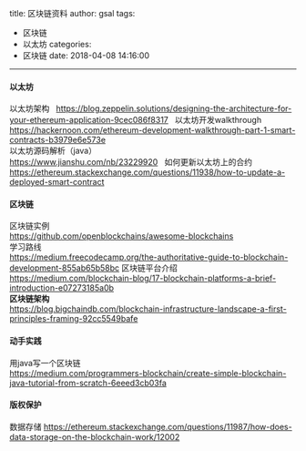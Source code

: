 title: 区块链资料
author: gsal
tags:
  - 区块链
  - 以太坊
categories:
  - 区块链
date: 2018-04-08 14:16:00
---
#### 以太坊
以太坊架构  
https://blog.zeppelin.solutions/designing-the-architecture-for-your-ethereum-application-9cec086f8317  
以太坊开发walkthrough  
https://hackernoon.com/ethereum-development-walkthrough-part-1-smart-contracts-b3979e6e573e  
以太坊源码解析（java）   
https://www.jianshu.com/nb/23229920  
如何更新以太坊上的合约  
https://ethereum.stackexchange.com/questions/11938/how-to-update-a-deployed-smart-contract

#### 区块链
区块链实例  
https://github.com/openblockchains/awesome-blockchains  
学习路线  
https://medium.freecodecamp.org/the-authoritative-guide-to-blockchain-development-855ab65b58bc
区块链平台介绍  
https://medium.com/blockchain-blog/17-blockchain-platforms-a-brief-introduction-e07273185a0b  
**区块链架构**  
https://blog.bigchaindb.com/blockchain-infrastructure-landscape-a-first-principles-framing-92cc5549bafe


#### 动手实践
用java写一个区块链  
https://medium.com/programmers-blockchain/create-simple-blockchain-java-tutorial-from-scratch-6eeed3cb03fa

#### 版权保护
数据存储
https://ethereum.stackexchange.com/questions/11987/how-does-data-storage-on-the-blockchain-work/12002